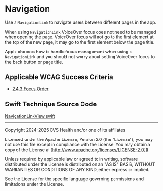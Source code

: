 # Navigation

Use a `NavigationLink` to navigate users between different pages in the app. 

When using `NavigationLink` VoiceOver focus does not need to be managed when opening the page. VoiceOver focus will not go to the first element at the top of the new page, it may go to the first element below the page title. 

Apple chooses how to handle focus management when using a `NavigationLink` and you should not worry about setting VoiceOver focus to the back button or page title.
    
## Applicable WCAG Success Criteria
- [2.4.3 Focus Order](https://www.w3.org/WAI/WCAG22/Understanding/focus-order)

## Swift Technique Source Code
[NavigationLinkView.swift](../iOSswiftUIa11yTechniques/NavigationLinkView.swift)

----

Copyright 2024-2025 CVS Health and/or one of its affiliates

Licensed under the Apache License, Version 2.0 (the "License");
you may not use this file except in compliance with the License.
You may obtain a copy of the License at
[http://www.apache.org/licenses/LICENSE-2.0]()

Unless required by applicable law or agreed to in writing, software
distributed under the License is distributed on an "AS IS" BASIS,
WITHOUT WARRANTIES OR CONDITIONS OF ANY KIND, either express or implied.

See the License for the specific language governing permissions and
limitations under the License.

